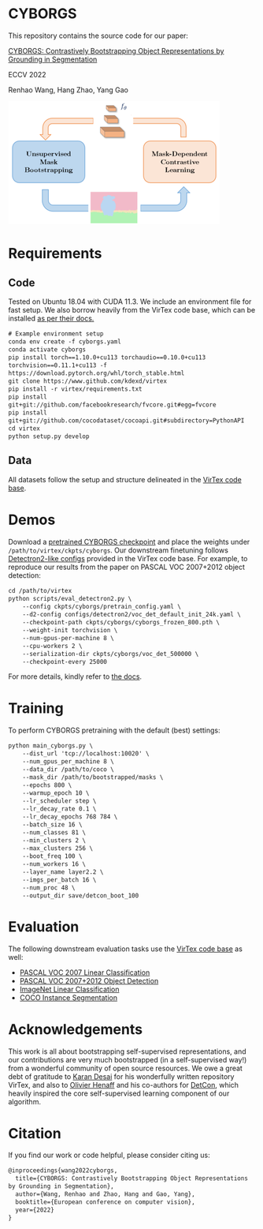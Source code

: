 # CYBORGS

This repository contains the source code for our paper:

[CYBORGS: Contrastively Bootstrapping Object Representations by Grounding in Segmentation](https://arxiv.org/abs/2203.09343)


ECCV 2022


Renhao Wang, Hang Zhao, Yang Gao

<img src="CYBORGS.png" width="430" height="250" />

# Requirements

## Code

Tested on Ubuntu 18.04 with CUDA 11.3. We include an environment file for fast setup. We also borrow heavily from the VirTex code base, which can be installed [as per their docs.](https://kdexd.xyz/virtex/virtex/usage/setup_dependencies.html)

```
# Example environment setup
conda env create -f cyborgs.yaml
conda activate cyborgs
pip install torch==1.10.0+cu113 torchaudio==0.10.0+cu113 torchvision==0.11.1+cu113 -f https://download.pytorch.org/whl/torch_stable.html
git clone https://www.github.com/kdexd/virtex
pip install -r virtex/requirements.txt
pip install git+git://github.com/facebookresearch/fvcore.git#egg=fvcore
pip install git+git://github.com/cocodataset/cocoapi.git#subdirectory=PythonAPI
cd virtex
python setup.py develop
```

## Data

All datasets follow the setup and structure delineated in the [VirTex code base](https://kdexd.xyz/virtex/virtex/usage/setup_dependencies.html#setup-datasets).


# Demos

Download a [pretrained CYBORGS checkpoint](https://www.dropbox.com/s/semga9bzqe9zol8/cyborgs_frozen_800.pth?dl=0) and place the weights under `/path/to/virtex/ckpts/cyborgs`. Our downstream finetuning follows [Detectron2-like configs](https://github.com/kdexd/virtex/tree/master/configs) provided in the VirTex code base. For example, to reproduce our results from the paper on PASCAL VOC 2007+2012 object detection:

```
cd /path/to/virtex
python scripts/eval_detectron2.py \
    --config ckpts/cyborgs/pretrain_config.yaml \
    --d2-config configs/detectron2/voc_det_default_init_24k.yaml \
    --checkpoint-path ckpts/cyborgs/cyborgs_frozen_800.pth \
    --weight-init torchvision \
    --num-gpus-per-machine 8 \
    --cpu-workers 2 \
    --serialization-dir ckpts/cyborgs/voc_det_500000 \
    --checkpoint-every 25000
```

For more details, kindly refer to [the docs](https://kdexd.xyz/virtex/virtex/usage/downstream.html).



# Training

To perform CYBORGS pretraining with the default (best) settings:

```
python main_cyborgs.py \
    --dist_url 'tcp://localhost:10020' \
    --num_gpus_per_machine 8 \
    --data_dir /path/to/coco \
    --mask_dir /path/to/bootstrapped/masks \
    --epochs 800 \
    --warmup_epoch 10 \
    --lr_scheduler step \
    --lr_decay_rate 0.1 \
    --lr_decay_epochs 768 784 \
    --batch_size 16 \
    --num_classes 81 \
    --min_clusters 2 \
    --max_clusters 256 \
    --boot_freq 100 \
    --num_workers 16 \
    --layer_name layer2.2 \
    --imgs_per_batch 16 \
    --num_proc 48 \
    --output_dir save/detcon_boot_100
```


# Evaluation


The following downstream evaluation tasks use the [VirTex code base](https://kdexd.xyz/virtex/virtex/usage/downstream.html) as well:

- [PASCAL VOC 2007 Linear Classification](https://kdexd.xyz/virtex/virtex/usage/downstream.html#pascal-voc-2007-linear-classification)
- [PASCAL VOC 2007+2012 Object Detection](https://kdexd.xyz/virtex/virtex/usage/downstream.html#object-detection-on-pascal-voc-2007-12)
- [ImageNet Linear Classification](https://kdexd.xyz/virtex/virtex/usage/downstream.html#imagenet-linear-classification)
- [COCO Instance Segmentation](https://kdexd.xyz/virtex/virtex/usage/downstream.html#instance-segmentation-and-object-detection-on-coco)


# Acknowledgements

This work is all about bootstrapping self-supervised representations, and our contributions are very much bootstrapped (in a self-supervised way!) from a wonderful community of open source resources. We owe a great debt of gratitude to [Karan Desai](http://kdexd.xyz/) for his wonderfully written repository VirTex, and also to [Olivier Henaff](https://www.olivierhenaff.com/) and his co-authors for [DetCon](https://github.com/deepmind/detcon), which heavily inspired the core self-supervised learning component of our algorithm.


# Citation

If you find our work or code helpful, please consider citing us:

```
@inproceedings{wang2022cyborgs,
  title={CYBORGS: Contrastively Bootstrapping Object Representations by Grounding in Segmentation},
  author={Wang, Renhao and Zhao, Hang and Gao, Yang},
  booktitle={European conference on computer vision},
  year={2022}
}
```

